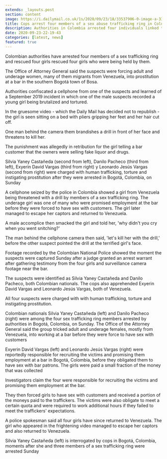 ```yaml
---
extends: _layouts.post
section: content
image: https://i.dailymail.co.uk/1s/2020/09/23/18/33537906-0-image-a-33_1600883556126.jpg 
title: Cops arrest four members of a sex abuse trafficking ring in Colombia 
description: Authorities in Colombia arrested four individuals linked to a sex trafficking ring that forced adult and underage females to have sex with customers at a bar in Bogotá. 
date: 2020-09-23-22-19-43 
categories: [latest, news] 
featured: true 
--- 
```

Colombian authorities have arrested four members of a sex trafficking ring and rescued four girls rescued four girls who were being held by them. 

The Office of Attorney General said the suspects were forcing adult and underage women, many of them migrants from Venezuela, into prostitution at a bar in the southern Bogotá town of Bosa. 

Authorities confiscated a cellphone from one of the suspects and learned of a September 2019 incident in which one of the male suspects recorded a young girl being brutalized and tortured.

In the gruesome video - which the Daily Mail has decided not to republish - the girl is seen sitting on a bed with pliers gripping her feet and her hair cut off. 

One man behind the camera them brandishes a drill in front of her face and threatens to kill her.

The punishment was allegedly in retribution for the girl telling a bar customer that the owners were selling fake liquor and drugs.

Silvia Yaney Castañeda (second from left), Danilo Pacheco (third from left), Exyerin David Vargas (third from right) y Leonardo Jesús Vargas (second from right) were charged with human trafficking, torture and instigating prostitution after they were arrested in Bogotá, Colombia, on Sunday

A cellphone seized by the police in Colombia showed a girl from Venezuela being threatened with a drill by members of a sex trafficking ring. The underage girl was one of many who were promised employment at the bar before they were forced to have sex with customers. The girl later  managed to escape her captors and returned to Venezuela.

A male accomplice then smacked the girl and told her, 'why didn't you cry when you went snitching?' 

The man behind the cellphone camera then said, 'let's kill her with the drill,' before the other suspect pointed the drill at the terrified girl's face.

Footage recorded by the Colombian National Police showed the moment the suspects were captured Sunday after a judge granted an arrest warrant after gathering testimony from the four girls and surveillance camera footage near the bar.

The suspects were identified as Silvia Yaney Castañeda and Danilo Pacheco, both Colombian nationals. The cops also apprehended Exyerin David Vargas and Leonardo Jesús Vargas, both of Venezuela.

All four suspects were charged with with human trafficking, torture and instigating prostitution.

Colombian nationals Silvia Yaney Castañeda (left) and Danilo Pacheco (right) were among the four sex trafficking ring members arrested by authorities in Bogotá, Colombia, on Sunday. The Office of the Attorney General said the group tricked adult and underage females, mostly from Venezuela, into working at a bar before they were force to have sex with customers

Exyerin David Vargas (left) and Leonardo Jesús Vargas (right) were reportedly responsible for recruiting the victims and promising them employment at a bar in Bogotá, Colombia, before they obligated them to have sex with bar patrons. The girls were paid a small fraction of the money that was collected 

Investigators claim the four were responsible for recruiting the victims and promising them employment at the bar. 

They then forced girls to have sex with customers and received a portion of the moneys paid to the traffickers. The victims were also obligate to meet a certain quota and were required to work additional hours if they failed to meet the traffickers' expectations.

A police spokesman said all four girls have since returned to Venezuela. The girl who appeared in the frightening video managed to escape her captors and also returned to Venezuela.

Silvia Yaney Castañeda (left) is interrogated by cops in Bogotá, Colombia, moments after she and three members of a sex trafficking ring were arrested Sunday

